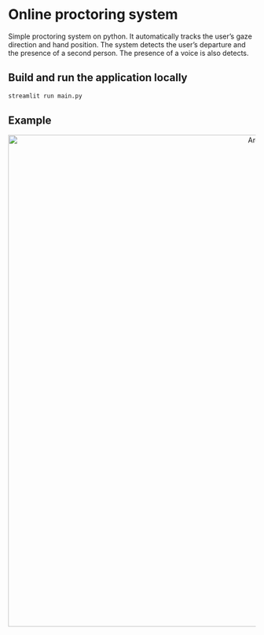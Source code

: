 # Online proctoring system
Simple proctoring system on python. It automatically tracks the user’s gaze direction and hand position. The system detects the user’s departure and the presence of a second person. The presence of a voice is also detects.

## Build and run the application locally
```python
streamlit run main.py
```

## Example
<p align="center">
  <img width="1000" alt="Arch2" src="https://github.com/level0rd/web_proctoring/assets/45522296/b38291da-199c-4c65-a733-fb0220ce0556.jpg">
</p>
